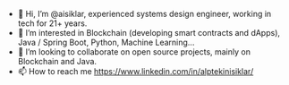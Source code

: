 - 👋 Hi, I’m @aisiklar, experienced systems design engineer, working in tech for 21+ years.
- 👀 I’m interested in Blockchain (developing smart contracts and dApps), Java / Spring Boot, Python, Machine Learning...
- 💞️ I’m looking to collaborate on open source projects, mainly on Blockchain and Java.
- 📫 How to reach me https://www.linkedin.com/in/alptekinisiklar/ 
<!---
aisiklar/aisiklar is a ✨ special ✨ repository because its `README.md` (this file) appears on your GitHub profile.
You can click the Preview link to take a look at your changes.
--->
